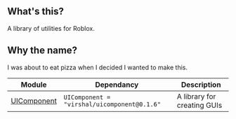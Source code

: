 ## What's this?
A library of utilities for Roblox.

## Why the name?
I was about to eat pizza when I decided I wanted to make this.

| Module | Dependancy | Description |
| -- | -- | -- |
| [UIComponent](https://virshal.github.io/CrustUtil/api/UIComponent) | `UIComponent = "virshal/uicomponent@0.1.6"` | A library for creating GUIs
